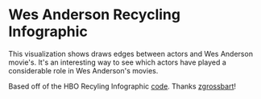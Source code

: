Wes Anderson Recycling Infographic
==================================================

This visualization shows draws edges between actors and Wes Anderson movie's. It's an interesting way to see which actors have played a considerable role in Wes Anderson's movies.

Based off of the HBO Recyling Infographic [code](https://github.com/zgrossbart/hborecycling). Thanks [zgrossbart](https://github.com/zgrossbart)!

